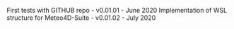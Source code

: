 First tests with GITHUB repo - v0.01.01 - June 2020
Implementation of WSL structure for Meteo4D-Suite - v0.01.02 - July 2020
 
